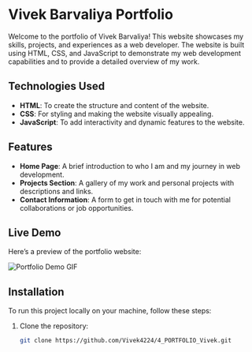 # Vivek Barvaliya Portfolio

Welcome to the portfolio of Vivek Barvaliya! This website showcases my skills, projects, and experiences as a web developer. The website is built using HTML, CSS, and JavaScript to demonstrate my web development capabilities and to provide a detailed overview of my work.

## Technologies Used
- **HTML**: To create the structure and content of the website.
- **CSS**: For styling and making the website visually appealing.
- **JavaScript**: To add interactivity and dynamic features to the website.

## Features
- **Home Page**: A brief introduction to who I am and my journey in web development.
- **Projects Section**: A gallery of my work and personal projects with descriptions and links.
- **Contact Information**: A form to get in touch with me for potential collaborations or job opportunities.

## Live Demo
Here’s a preview of the portfolio website:

![Portfolio Demo GIF](./sample.gif)

## Installation

To run this project locally on your machine, follow these steps:

1. Clone the repository:
   ```bash
   git clone https://github.com/Vivek4224/4_PORTFOLIO_Vivek.git
